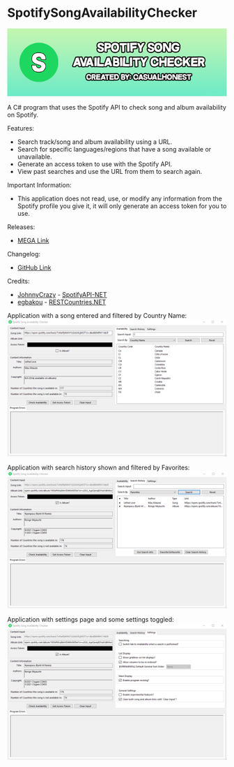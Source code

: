 # SpotifySongAvailabilityChecker
![image](./images/SSAC_Banner.png)

A C# program that uses the Spotify API to check song and album availability on Spotify.

Features:
- Search track/song and album availability using a URL.
- Search for specific languages/regions that have a song available or unavailable.
- Generate an access token to use with the Spotify API.
- View past searches and use the URL from them to search again.

Important Information:
- This application does not read, use, or modify any information from the Spotify profile you give it, it will only generate an access token for you to use.

Releases:
- [MEGA Link](https://mega.nz/folder/rfwmHRbK#xDXRs8WSEfs2wKTWczSAJQ)

Changelog:
- [GitHub Link](https://github.com/CasualHonest/SpotifySongAvailabilityChecker/blob/main/Changelog.md)

Credits:
- [JohnnyCrazy](https://github.com/JohnnyCrazy) - [SpotifyAPI-NET](https://github.com/JohnnyCrazy/SpotifyAPI-NET)
- [egbakou](https://github.com/egbakou) - [RESTCountries.NET](https://github.com/egbakou/RESTCountries.NET)

Application with a song entered and filtered by Country Name:
![image](./images/Application1.png)

Application with search history shown and filtered by Favorites:
![image](./images/Application2.png)

Application with settings page and some settings toggled:
![image](./images/Application3.png)
